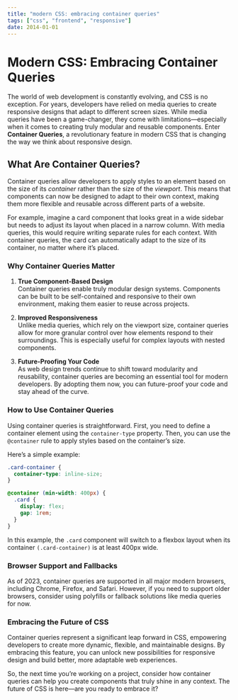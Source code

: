 ```yaml
---
title: "modern CSS: embracing container queries"
tags: ["css", "frontend", "responsive"]
date: 2014-01-01
---
```


# Modern CSS: Embracing Container Queries

The world of web development is constantly evolving, and CSS is no exception. For years, developers have relied on media queries to create responsive designs that adapt to different screen sizes. While media queries have been a game-changer, they come with limitations—especially when it comes to creating truly modular and reusable components. Enter **Container Queries**, a revolutionary feature in modern CSS that is changing the way we think about responsive design.

## What Are Container Queries?

Container queries allow developers to apply styles to an element based on the size of its _container_ rather than the size of the _viewport_. This means that components can now be designed to adapt to their own context, making them more flexible and reusable across different parts of a website.

For example, imagine a card component that looks great in a wide sidebar but needs to adjust its layout when placed in a narrow column. With media queries, this would require writing separate rules for each context. With container queries, the card can automatically adapt to the size of its container, no matter where it’s placed.

### Why Container Queries Matter

1. **True Component-Based Design**  
   Container queries enable truly modular design systems. Components can be built to be self-contained and responsive to their own environment, making them easier to reuse across projects.

2. **Improved Responsiveness**  
   Unlike media queries, which rely on the viewport size, container queries allow for more granular control over how elements respond to their surroundings. This is especially useful for complex layouts with nested components.

3. **Future-Proofing Your Code**  
   As web design trends continue to shift toward modularity and reusability, container queries are becoming an essential tool for modern developers. By adopting them now, you can future-proof your code and stay ahead of the curve.

### How to Use Container Queries

Using container queries is straightforward. First, you need to define a container element using the `container-type` property. Then, you can use the `@container` rule to apply styles based on the container’s size.

Here’s a simple example:

```css
.card-container {
  container-type: inline-size;
}

@container (min-width: 400px) {
  .card {
    display: flex;
    gap: 1rem;
  }
}
```

In this example, the `.card` component will switch to a flexbox layout when its container `(.card-container)` is at least 400px wide.

### Browser Support and Fallbacks

As of 2023, container queries are supported in all major modern browsers, including Chrome, Firefox, and Safari. However, if you need to support older browsers, consider using polyfills or fallback solutions like media queries for now.

### Embracing the Future of CSS

Container queries represent a significant leap forward in CSS, empowering developers to create more dynamic, flexible, and maintainable designs. By embracing this feature, you can unlock new possibilities for responsive design and build better, more adaptable web experiences.

So, the next time you’re working on a project, consider how container queries can help you create components that truly shine in any context. The future of CSS is here—are you ready to embrace it?
